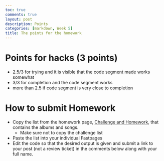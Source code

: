 ```yaml
---
toc: true
comments: true
layout: post
description: Points
categories: [markdown, Week 5]
title: The points for the homework
---
```


# Points for hacks (3 points)
- 2.5/3 for trying and it is visible that the code segment made works somewhat
- 3/3 for completion and the code segment works
- more than 2.5 if code segment is very close to completion

# How to submit Homework
- Copy the list from the homework page, [Challenge and Homework](https://dillonlee06.github.io/ZestyYeungsReborn/jupyter/week%2013/2022/11/27/Challenge-and-Homework.html), that contains the albums and songs.
    - Make sure not to copy the challenge list
- Paste the list into your individual Fastpages
- Edit the code so that the desired output is given and submit a link to your post (not a review ticket) in the comments below along with your full name.
